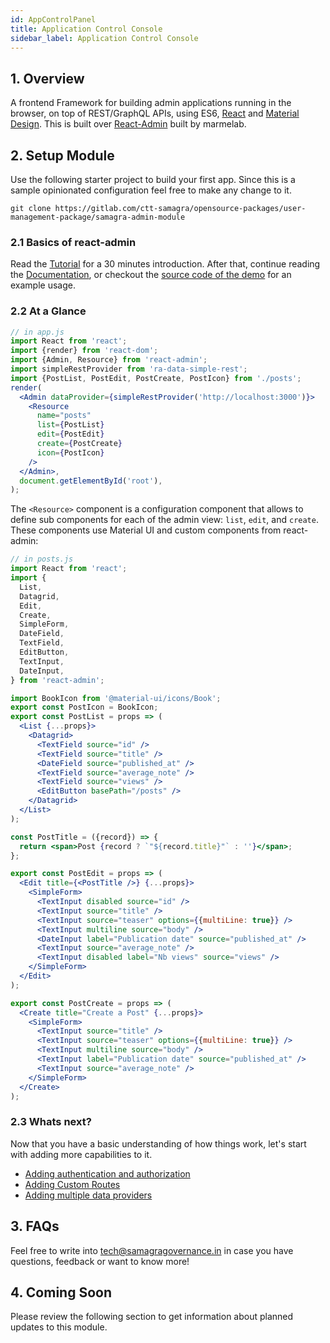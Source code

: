 ```yaml
---
id: AppControlPanel
title: Application Control Console
sidebar_label: Application Control Console
---
```


## 1. Overview

A frontend Framework for building admin applications running in the browser, on top of REST/GraphQL APIs, using ES6, [React](https://facebook.github.io/react/) and [Material Design](https://material.io/). This is built over [React-Admin](https://marmelab.com/react-admin/) built by marmelab.

## 2. Setup Module

Use the following starter project to build your first app. Since this is a sample opinionated configuration feel free to make any change to it.

`git clone https://gitlab.com/ctt-samagra/opensource-packages/user-management-package/samagra-admin-module`

### 2.1 Basics of react-admin

Read the [Tutorial](./Tutorial.md) for a 30 minutes introduction. After that, continue reading the [Documentation](./DataProviders.md), or checkout the [source code of the demo](https://github.com/marmelab/react-admin/tree/master/examples/demo) for an example usage.

### 2.2 At a Glance

```jsx
// in app.js
import React from 'react';
import {render} from 'react-dom';
import {Admin, Resource} from 'react-admin';
import simpleRestProvider from 'ra-data-simple-rest';
import {PostList, PostEdit, PostCreate, PostIcon} from './posts';
render(
  <Admin dataProvider={simpleRestProvider('http://localhost:3000')}>
    <Resource
      name="posts"
      list={PostList}
      edit={PostEdit}
      create={PostCreate}
      icon={PostIcon}
    />
  </Admin>,
  document.getElementById('root'),
);
```

The `<Resource>` component is a configuration component that allows to define sub components for each of the admin view: `list`, `edit`, and `create`. These components use Material UI and custom components from react-admin:

```jsx
// in posts.js
import React from 'react';
import {
  List,
  Datagrid,
  Edit,
  Create,
  SimpleForm,
  DateField,
  TextField,
  EditButton,
  TextInput,
  DateInput,
} from 'react-admin';

import BookIcon from '@material-ui/icons/Book';
export const PostIcon = BookIcon;
export const PostList = props => (
  <List {...props}>
    <Datagrid>
      <TextField source="id" />
      <TextField source="title" />
      <DateField source="published_at" />
      <TextField source="average_note" />
      <TextField source="views" />
      <EditButton basePath="/posts" />
    </Datagrid>
  </List>
);

const PostTitle = ({record}) => {
  return <span>Post {record ? `"${record.title}"` : ''}</span>;
};

export const PostEdit = props => (
  <Edit title={<PostTitle />} {...props}>
    <SimpleForm>
      <TextInput disabled source="id" />
      <TextInput source="title" />
      <TextInput source="teaser" options={{multiLine: true}} />
      <TextInput multiline source="body" />
      <DateInput label="Publication date" source="published_at" />
      <TextInput source="average_note" />
      <TextInput disabled label="Nb views" source="views" />
    </SimpleForm>
  </Edit>
);

export const PostCreate = props => (
  <Create title="Create a Post" {...props}>
    <SimpleForm>
      <TextInput source="title" />
      <TextInput source="teaser" options={{multiLine: true}} />
      <TextInput multiline source="body" />
      <TextInput label="Publication date" source="published_at" />
      <TextInput source="average_note" />
    </SimpleForm>
  </Create>
);
```

### 2.3 Whats next?

Now that you have a basic understanding of how things work, let's start with adding more capabilities to it.

- [Adding authentication and authorization](./AdminAuthenticationAndAuthorisation)
- [Adding Custom Routes](./AdminAddingCustomRoutes)
- [Adding multiple data providers](./AdminAddingExternalData)

## 3. FAQs

Feel free to write into tech@samagragovernance.in in case you have questions, feedback or want to know more!

## 4. Coming Soon

Please review the following section to get information about planned updates to this module.
